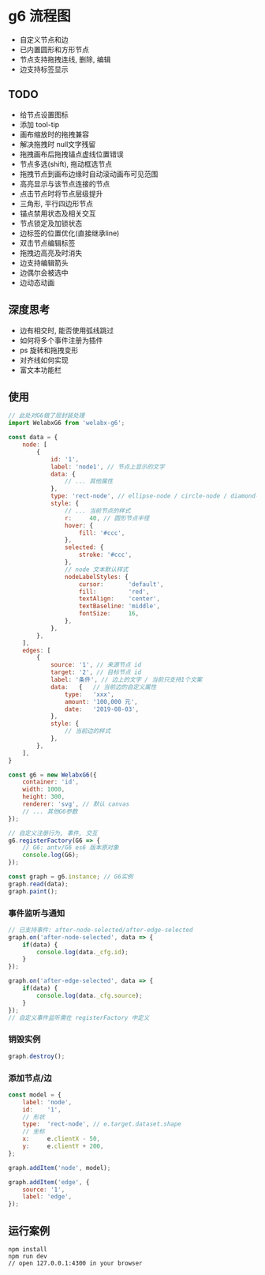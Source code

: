 # g6 流程图

- 自定义节点和边
- 已内置圆形和方形节点
- 节点支持拖拽连线, 删除, 编辑
- 边支持标签显示

## TODO

- 给节点设置图标
- 添加 tool-tip
- 画布缩放时的拖拽兼容
- 解决拖拽时 null文字残留
- 拖拽画布后拖拽锚点虚线位置错误
- 节点多选(shift), 拖动框选节点
- 拖拽节点到画布边缘时自动滚动画布可见范围
- 高亮显示与该节点连接的节点
- 点击节点时将节点层级提升
- 三角形, 平行四边形节点
- 锚点禁用状态及相关交互
- 节点锁定及加锁状态
- 边标签的位置优化(直接继承line)
- 双击节点编辑标签
- 拖拽边高亮及时消失
- 边支持编辑箭头
- 边偶尔会被选中
- 边动态动画

## 深度思考

- 边有相交时, 能否使用弧线跳过
- 如何将多个事件注册为插件
- ps 旋转和拖拽变形
- 对齐线如何实现
- 富文本功能栏

## 使用

```js
// 此处对G6做了层封装处理
import WelabxG6 from 'welabx-g6';

const data = {
    node: [
        {
            id: '1',
            label: 'node1', // 节点上显示的文字
            data: {
                // ... 其他属性
            },
            type: 'rect-node', // ellipse-node / circle-node / diamond-node
            style: {
                // ... 当前节点的样式
                r:     40, // 圆形节点半径
                hover: {
                    fill: '#ccc',
                },
                selected: {
                    stroke: '#ccc',
                },
                // node 文本默认样式
                nodeLabelStyles: {
                    cursor:       'default',
                    fill:         'red',
                    textAlign:    'center',
                    textBaseline: 'middle',
                    fontSize:     16,
                },
            },
        },
    ],
    edges: [
        {
            source: '1', // 来源节点 id
            target: '2', // 目标节点 id
            label: '条件', // 边上的文字 / 当前只支持1个文案
            data:   {   // 当前边的自定义属性
                type:   'xxx',
                amount: '100,000 元',
                date:   '2019-08-03',
            },
            style: {
                // 当前边的样式
            },
        },
    ],
}

const g6 = new WelabxG6({
    container: 'id',
    width: 1000,
    height: 300,
    renderer: 'svg', // 默认 canvas
    // ... 其他G6参数
});

// 自定义注册行为, 事件, 交互
g6.registerFactory(G6 => {
    // G6: antv/G6 es6 版本原对象
    console.log(G6);
});

const graph = g6.instance; // G6实例
graph.read(data);
graph.paint();
```

### 事件监听与通知

```js
// 已支持事件: after-node-selected/after-edge-selected
graph.on('after-node-selected', data => {
    if(data) {
        console.log(data._cfg.id);
    }
});

graph.on('after-edge-selected', data => {
    if(data) {
        console.log(data._cfg.source);
    }
});
// 自定义事件监听需在 registerFactory 中定义
```

### 销毁实例

```js
graph.destroy();
```

### 添加节点/边

```js
const model = {
    label: 'node',
    id:    '1',
    // 形状
    type:  'rect-node', // e.target.dataset.shape
    // 坐标
    x:     e.clientX - 50,
    y:     e.clientY + 200,
};

graph.addItem('node', model);

graph.addItem('edge', {
    source: '1',
    label: 'edge',
});
```

## 运行案例

```ssh
npm install
npm run dev
// open 127.0.0.1:4300 in your browser
```
